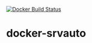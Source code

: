 [![Docker Build Status](https://img.shields.io/docker/build/zcsevcik/srvauto.svg)](https://hub.docker.com/r/zcsevcik/srvauto/)


# docker-srvauto
